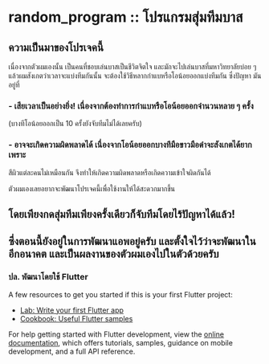 # random_program :: โปรแกรมสุ่มทีมบาส

## ความเป็นมาของโปรเจคนี้
เนื่องจากตัวผมเองนั้น เป็นคนที่ชอบเล่นบาสเป็นชีวิตจิตใจ และมักจะไปเล่นบาสที่มหาวิทยาลัยบ่อย ๆ 
แล้วผมสังเกตว่าเวลาจะแบ่งทีมกันนั้น จะต้องใช้วิธีหลากกำแบหรือโอน้อยออกแบ่งทีมกัน ซึ่งปัญหา
มันอยู่ที่

### - เสียเวลาเป็นอย่างยิ่ง! เนื่องจากต้องทำการกำแบหรือโอน้อยออกจำนวนหลาย ๆ ครั้ง 
(บางทีโอน้อยออกเป็น 10 ครั้งยังจับทีมไม่ได้เลยครับ)
### - อาจจะเกิดความผิดพลาดได้ เนื่องจากโอน้อยออกบางทีมือขาวมือดำจะสังเกตได้ยาก เพราะ
สีผิวแต่ละคนไม่เหมือนกัน จึงทำให้เกิดความผิดพลาดหรือเกิดความเข้าใจผิดกันได้

ตัวผมเองเลยอยากจะพัฒนาโปรเจคนี้เพื่อใช้งานให้ได้สะดวกมากขึ้น 
## โดยเพียงกดสุ่มทีมเพียงครั้งเดียวก็จับทีมโดยไร้ปัญหาได้แล้ว!
## ซึ่งตอนนี้ยังอยู่ในการพัฒนาแอพอยู่ครับ และตั้งใจไว้ว่าจะพัฒนาในอีกอนาคต และเป็นผลงานของตัวผมเองไปในตัวด้วยครับ

### ปล. พัฒนาโดยใช้ Flutter

A few resources to get you started if this is your first Flutter project:

- [Lab: Write your first Flutter app](https://docs.flutter.dev/get-started/codelab)
- [Cookbook: Useful Flutter samples](https://docs.flutter.dev/cookbook)

For help getting started with Flutter development, view the
[online documentation](https://docs.flutter.dev/), which offers tutorials,
samples, guidance on mobile development, and a full API reference.
